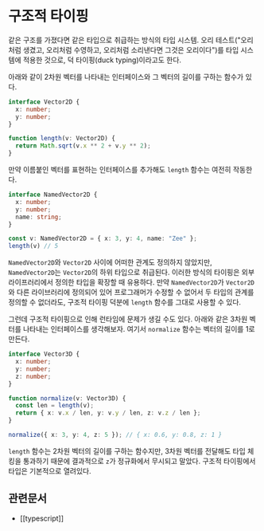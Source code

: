 # 구조적 타이핑

같은 구조를 가졌다면 같은 타입으로 취급하는 방식의 타입 시스템. 오리 테스트("오리처럼 생겼고, 오리처럼 수영하고, 오리처럼 소리낸다면 그것은 오리이다")를 타입 시스템에 적용한 것으로, 덕 타이핑(duck typing)이라고도 한다.

아래와 같이 2차원 벡터를 나타내는 인터페이스와 그 벡터의 길이를 구하는 함수가 있다.

```typescript
interface Vector2D {
  x: number;
  y: number;
}

function length(v: Vector2D) {
  return Math.sqrt(v.x ** 2 + v.y ** 2);
}
```

만약 이름붙인 벡터를 표현하는 인터페이스를 추가해도 `length` 함수는 여전히 작동한다.

```typescript
interface NamedVector2D {
  x: number;
  y: number;
  name: string;
}

const v: NamedVector2D = { x: 3, y: 4, name: "Zee" };
length(v) // 5
```

`NamedVector2D`와 `Vector2D` 사이에 어떠한 관계도 정의하지 않았지만, `NamedVector2D`는 `Vector2D`의 하위 타입으로 취급된다. 이러한 방식의 타이핑은 외부 라이프러리에서 정의한 타입을 확장할 때 유용하다. 만약 `NamedVector2D`가 `Vector2D`와 다른 라이브러리에 정의되어 있어 프로그래머가 수정할 수 없어서 두 타입의 관계를 정의할 수 없더라도, 구조적 타이핑 덕분에 `length` 함수를 그대로 사용할 수 있다.

그런데 구조적 타이핑으로 인해 런타임에 문제가 생길 수도 있다. 아래와 같은 3차원 벡터를 나타내는 인터페이스를 생각해보자. 여기서 `normalize` 함수는 벡터의 길이를 1로 만든다.

```typescript
interface Vector3D {
  x: number;
  y: number;
  z: number;
}

function normalize(v: Vector3D) {
  const len = length(v);
  return { x: v.x / len, y: v.y / len, z: v.z / len };
}

normalize({ x: 3, y: 4, z: 5 }); // { x: 0.6, y: 0.8, z: 1 }
```

`length` 함수는 2차원 벡터의 길이를 구하는 함수지만, 3차원 벡터를 전달해도 타입 체킹을 통과하기 때문에 결과적으로 `z`가 정규화에서 무시되고 말았다. 구조적 타이핑에서 타입은 기본적으로 열려있다.

## 관련문서

- [[typescript]]
